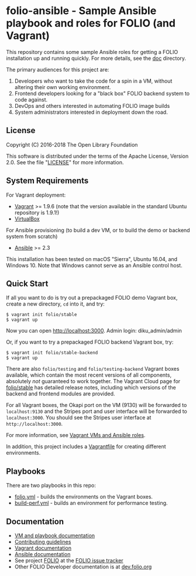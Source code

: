 # folio-ansible - Sample Ansible playbook and roles for FOLIO (and Vagrant)

This repository contains some sample Ansible roles for getting a FOLIO
installation up and running quickly. For more details, see the
[doc](doc/index.md) directory.

The primary audiences for this project are:

1. Developers who want to take the code for a spin in a VM, without
   altering their own working environment.
2. Frontend developers looking for a "black box" FOLIO backend system
   to code against.
3. DevOps and others interested in automating FOLIO image builds
4. System administrators interested in deployment down the road.

## License

Copyright (C) 2016-2018 The Open Library Foundation

This software is distributed under the terms of the Apache License,
Version 2.0. See the file "[LICENSE](LICENSE)" for more information.

## System Requirements

For Vagrant deployment:
* [Vagrant](https://www.vagrantup.com) \>= 1.9.6 (note that the
  version available in the standard Ubuntu repository is 1.9.1!)
* [VirtualBox](https://www.virtualbox.org)

For Ansible provisioning (to build a dev VM, or to build the demo or
backend system from scratch)
* [Ansible](http://docs.ansible.com/ansible/intro_installation.html) \>= 2.3

This installation has been tested on macOS "Sierra", Ubuntu 16.04, and
Windows 10. Note that Windows cannot serve as an Ansible control host.

## Quick Start

If all you want to do is try out a prepackaged FOLIO demo Vagrant box,
create a new directory, `cd` into it, and try:

    $ vagrant init folio/stable
    $ vagrant up

Now you can open [http://localhost:3000](http://localhost:3000).
Admin login: diku\_admin/admin

Or, if you want to try a prepackaged FOLIO backend Vagrant box, try:

    $ vagrant init folio/stable-backend
    $ vagrant up

There are also `folio/testing` and `folio/testing-backend` Vagrant boxes available,
which contain the most recent versions of all components, absolutely
_not_ guaranteed to work together. The Vagrant Cloud page for
[folio/stable](https://app.vagrantup.com/folio/boxes/stable) has
detailed release notes, including which versions of the backend and
frontend modules are provided.

For all Vagrant boxes, the Okapi port on the VM (9130) will be
forwarded to `localhost:9130` and the Stripes port and user interface
will be forwarded to `localhost:3000`. You should see the Stripes user
interface at `http://localhost:3000`.

For more information, see [Vagrant VMs and Ansible roles](doc/index.md).

In addition, this project includes a [Vagrantfile](Vagrantfile) for
creating different environments.

## Playbooks

There are two playbooks in this repo:

* [folio.yml](folio.yml) - builds the environments on the Vagrant boxes.
* [build-perf.yml](build-perf.yml) - builds an environment for performance testing.

## Documentation

* [VM and playbook documentation](doc/index.md)
* [Contributing guidelines](CONTRIBUTING.md)
* [Vagrant documentation](https://www.vagrantup.com/docs/)
* [Ansible documentation](http://docs.ansible.com/ansible/index.html)
* See project [FOLIO](https://issues.folio.org/browse/FOLIO)
at the [FOLIO issue tracker](http://dev.folio.org/community/guide-issues)
* Other FOLIO Developer documentation is at [dev.folio.org](http://dev.folio.org/)
